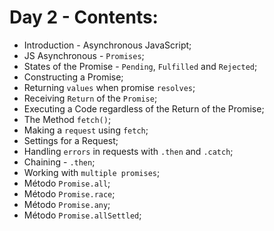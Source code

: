 # Day 2 - Contents: 

* Introduction - Asynchronous JavaScript; 
* JS Asynchronous - `Promises`; 
* States of the Promise - `Pending`, `Fulfilled` and `Rejected`; 
* Constructing a Promise; 
* Returning `values` when promise `resolves`; 
* Receiving `Return` of the `Promise`; 
* Executing a Code regardless of the Return of the Promise; 
* The Method `fetch()`; 
* Making a `request` using `fetch`; 
* Settings for a Request; 
* Handling `errors` in requests with `.then` and `.catch`; 
* Chaining - `.then`; 
* Working with `multiple promises`; 
* Método `Promise.all`; 
* Método `Promise.race`; 
* Método `Promise.any`; 
* Método `Promise.allSettled`; 
